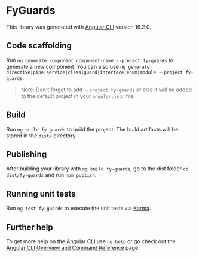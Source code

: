 # FyGuards

This library was generated with [Angular CLI](https://github.com/angular/angular-cli) version 16.2.0.

## Code scaffolding

Run `ng generate component component-name --project fy-guards` to generate a new component. You can also use `ng generate directive|pipe|service|class|guard|interface|enum|module --project fy-guards`.
> Note: Don't forget to add `--project fy-guards` or else it will be added to the default project in your `angular.json` file. 

## Build

Run `ng build fy-guards` to build the project. The build artifacts will be stored in the `dist/` directory.

## Publishing

After building your library with `ng build fy-guards`, go to the dist folder `cd dist/fy-guards` and run `npm publish`.

## Running unit tests

Run `ng test fy-guards` to execute the unit tests via [Karma](https://karma-runner.github.io).

## Further help

To get more help on the Angular CLI use `ng help` or go check out the [Angular CLI Overview and Command Reference](https://angular.io/cli) page.
